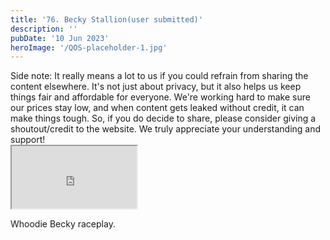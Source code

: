 ```yaml
---
title: '76. Becky Stallion(user submitted)'
description: ''
pubDate: '10 Jun 2023'
heroImage: '/QOS-placeholder-1.jpg'
---
```

<div class="video_paragraph_header"> Side note: It really means a lot to us if you could refrain from sharing the content elsewhere. It's not just about privacy, but it also helps us keep things fair and affordable for everyone. We're working hard to make sure our prices stay low, and when content gets leaked without credit, it can make things tough. So, if you do decide to share, please consider giving a shoutout/credit to the website. We truly appreciate your understanding and support!</div>

<iframe src="https://drive.google.com/file/d/1FDIsLmZrDBDXWAqkEZfEwAf6GZ8lL6Cz/preview" width="200" height="100" allow="autoplay" allowfullscreen="allowfullscreen"></iframe>

Whoodie Becky raceplay.
<br>
<br>
<!---<a class="read_more" href="https://drive.google.com/file/d/1FDIsLmZrDBDXWAqkEZfEwAf6GZ8lL6Cz/view?usp=sharing">Download</a>--->